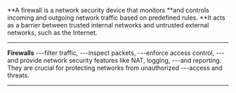 **A firewall is a network security device that monitors 
**and controls incoming and outgoing network traffic based on predefined rules.
**It acts as a barrier between trusted internal networks and untrusted external networks, such as the Internet.
********************************************************************************************* 
**Firewalls**
  ---filter traffic, 
  ---inspect packets,
  ---enforce access control, 
  ---and provide network security features like NAT, logging,
  ---and reporting. They are crucial for protecting networks from unauthorized
  ---access and threats.
*********************************************************************************************

